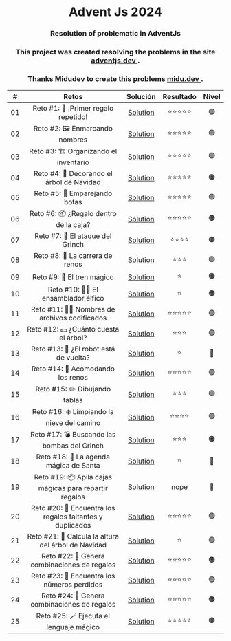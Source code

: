 <h1 align="center">Advent Js 2024</h1>
<h3 align="center">Resolution of problematic in AdventJs</h3>
<h3 align="center">This project was created resolving the problems in the site  <a href="https://adventjs.dev/es"> adventjs.dev </a>.</h3>
<h3 align="center">Thanks Midudev to create this problems  <a href="https://midu.dev/"> midu.dev </a>.</h3>

|#| Retos | Solución | Resultado | Nivel |
| :-: | :-: | :-: | :-: | :-: |
|01| Reto #1: 🎁 ¡Primer regalo repetido!| [Solution](./js/01-primer-regalo/README.md)|⭐⭐⭐⭐⭐| 🟢 |
|02| Reto #2: 🖼️ Enmarcando nombres| [Solution](./js/02-enmarcando_nombres/README.md)|⭐⭐⭐⭐⭐| 🟢 |
|03| Reto #3: 🏗️ Organizando el inventario | [Solution](./js/03-organizando_juguetes//README.md)|⭐⭐⭐⭐⭐| 🟢 |
|04| Reto #4: 🎄 Decorando el árbol de Navidad | [Solution](./js/04-decorando_el_arbol_de_navidad/README.md)|⭐⭐⭐⭐⭐| 🟠 |
|05| Reto #5: 👞 Emparejando botas | [Solution](./js/05-emparejando_botas/README.md)|⭐⭐⭐⭐⭐| 🟢 |
|06| Reto #6: 📦 ¿Regalo dentro de la caja? | [Solution](./js/06-regalo_dentro_de_la_caja/README.md)|⭐⭐⭐⭐⭐| 🟠 |
|07| Reto #7: 👹 El ataque del Grinch | [Solution](./js/07_el_ataque_del_grinch/README.md)|⭐⭐⭐⭐| 🟠 |
|08| Reto #8: 🦌 La carrera de renos | [Solution](./js/08-carrera_de_renos/README.md)|⭐⭐⭐| 🟢 |
|09| Reto #9: 🚂 El tren mágico | [Solution](./js/09_el_tren_magico/README.md)|⭐| 🟠 |
|10| Reto #10: 👩‍💻 El ensamblador élfico | [Solution](./js/10-el_esamblador_elfico/README.md)|⭐| 🟠 |
|11| Reto #11: 🏴‍☠️ Nombres de archivos codificados | [Solution](./js/11-nombres_de_archivos_codificados/README.md)|⭐⭐⭐⭐⭐| 🟢 |
|12| Reto #12: 💵 ¿Cuánto cuesta el árbol? | [Solution](./js/12-cuanto_cuesta_un_arbol/readme.md)|⭐⭐⭐| 🟢 |
|13| Reto #13: 🤖 ¿El robot está de vuelta? | [Solution](./js/13-robot-devuelta/readme.md)|⭐| 🔴 |
|14| Reto #14: 🦌 Acomodando los renos | [Solution](./js/14-Acomodando_los_renos/readme.md)|⭐⭐⭐⭐⭐| 🟢 |
|15| Reto #15: ✏️ Dibujando tablas | [Solution](./js/15-dibujando_tablas/readme.md)|⭐⭐⭐| 🟢 |
|16| Reto #16: ❄️ Limpiando la nieve del camino | [Solution](./js/16-limpiando_nieve/readme.md)|⭐⭐⭐⭐| 🟢 |
|17| Reto #17: 💣 Buscando las bombas del Grinch | [Solution](./js/17-busca_bombas/readme.md)|⭐⭐⭐| 🟠 |
|18| Reto #18: 📇 La agenda mágica de Santa | [Solution](./js/18-agenda_magica/readme.md)|⭐| 🔴 |
|19| Reto #19: 📦 Apila cajas mágicas para repartir regalos | [Solution](./js/19-apliar_cajas/readme.md)|nope| 🔴 |
|20| Reto #20: 🎁 Encuentra los regalos faltantes y duplicados | [Solution](./js/20-encuentre_los_regalos/readme.md)|⭐⭐⭐⭐⭐| 🟢 |
|21| Reto #21: 🎄 Calcula la altura del árbol de Navidad | [Solution](./js/21-calcula_la_altura/readme.md)|⭐| 🟢 |
|22| Reto #22: 🎁 Genera combinaciones de regalos | [Solution](./js/22-genera_regalos/readme.md)|⭐⭐⭐⭐⭐| 🟠 |
|23| Reto #23: 🔢 Encuentra los números perdidos | [Solution](./js/23-encuentra_numeros/readme.md)|⭐⭐⭐⭐⭐| 🟢 |
|24| Reto #24: 🎁 Genera combinaciones de regalos | [Solution](./js/22-genera_regalos/readme.md)|⭐⭐⭐⭐⭐| 🟠 |
|25| Reto #25: 🪄 Ejecuta el lenguaje mágico | [Solution](./js/25-ejecuta_el_lenguaje/readme.md)|⭐⭐⭐⭐⭐| 🟠 |
